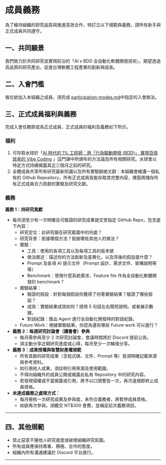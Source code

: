 # 成員義務

為了維持組織的研究品質與推進高效合作，特訂立以下規範與義務，請所有新手與正式成員共同遵守。

## 一、共同願景

我們致力於共同研究並實現前沿的「AI x BDD 全自動化軟體開發技術」，期望透過高品質的研究產出，促進台灣軟體工程產業的創新與成長。

## 二、入會門檻

每位欲加入本組織之成員，須完成 [participation-modes.md](quick-start/participation-modes.md "mention")中指定的入會辦法。

## 三、正式成員福利與義務

完成入會任務即成為正式成員，正式成員的福利及義務如下所示。

### 福利

1. 可存取水球於「[AI 時代的 1% 工程師：用「行為驅動開發 (BDD)」 實現百倍效率的 Vibe Coding](https://www.accupass.com/event/2506110435103759406480?fbclid=IwY2xjawLMm0RleHRuA2FlbQIxMABicmlkETE3UDhraUg0Q01DcFBmazVyAR6eBXjhPAQH4LyMACFx6gxyz6VcELpt8k8RUxnjZdixqf5czSo7bEICjxHljg_aem_r2r1cIMgdYks3XdYLWOAFA) 」這門課中所頒布的方法論及所有相關研究。水球會以特定方式持續揭露其近三個月之前的研究。
2. 全體成員共享所有研究最新知識以及所有實驗脈絡文獻：本組織會維護一個私有的 Github Repository，所有正式成員皆能存取其完整內容，裡面將儲存所有正式成員合力貢獻的實驗及研究文獻。

### 義務

**義務 1：持研究貢獻**

* 每月須至少有一次明確且可驗證的研究成果提交至指定 GitHub Repo，包含底下內容：
  * 研究定位：此研究屬在研究藍圖中的何處？
  * 研究背景：銜接哪個方法？銜接哪些其他人的做法？
  * 實驗：
    * 工具：使用的各項工具以及每項工具的版本號
    * 做法敘述：描述你的方法創新及差異化，以及背後的假設是什麼？
    * Prompt 及各項 AI 提示文件（Prompt 設計、需求文件、架構說明等等）
    * Benchmark：使用什麼系統需求、Feature file 作為全自動化軟體開發的 benchmark？
  * 實驗結果：
    * 驗證的假設：針對每個假設你獲得了何等實驗結果？驗證了哪些假設？
    * 成效：實驗結果成效如何？請用 5 句話左右簡短說明。或者展示數據。
    * 對話紀錄：匯出 Agent 進行全自動化開發時的對話紀錄。
  * Future Work：根據實驗結果，你認為還有哪些 Future work 可以進行？
* **義務 2：每週研究討論會（讀書會）參與**
  * 每月需參與至少 2 次研究討論會，會議時間將於 Discord 提前公告。
  * 須主動分享近期研究進度或心得，每月至少一次輪值分享。
* **義務 3：成果授權與智慧財產權規範**
  * 所有貢獻的研究成果（含程式碼、文件、Prompt 等）皆須明確記載來源與參考資料。
  * 如引用他人成果，須註明引用來源及使用範圍。
  * 不得向組織外的成員公開或揭露此私有 Repository 中的研究內容。
  * 若發現侵權或不當揭露或引用，將予以口頭警告一次，再次違規即終止成員資格。
* **未達成義務之處理方式：**
  * 每月檢核一次研究成果及參與度，未符合義務者，將暫停成員資格。
  * 如欲再次參與，須繳交 NT$300 會費，並補足前次義務項目。

***

## 四、其他規範

* 禁止惡意干擾他人研究進度或破壞組織研究氛圍。
* 所有成員應保持尊重、積極、合作的態度。
* 組織內所有溝通建議於 Discord 平台進行。

***
